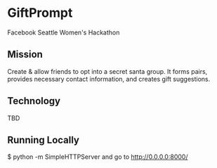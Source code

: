 # GiftPrompt
Facebook Seattle Women's Hackathon

## Mission
Create & allow friends to opt into a secret santa group. It forms pairs, provides necessary contact information, and creates gift suggestions.

## Technology
TBD

## Running Locally
$ python -m SimpleHTTPServer
and go to http://0.0.0.0:8000/
